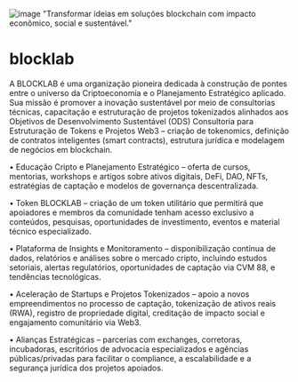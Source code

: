 ![image](https://github.com/user-attachments/assets/89cf0225-277e-4e55-8e6e-a210ccb4ac02)
"Transformar ideias em soluções blockchain com impacto econômico, social e sustentável."

# blocklab
A BLOCKLAB é uma organização pioneira dedicada à construção de pontes entre o universo da Criptoeconomia e o Planejamento Estratégico aplicado. Sua missão é promover a inovação sustentável por meio de consultorias técnicas, capacitação e estruturação de projetos tokenizados alinhados aos Objetivos de Desenvolvimento Sustentável (ODS)
Consultoria para Estruturação de Tokens e Projetos Web3 – criação de tokenomics, definição de contratos inteligentes (smart contracts), estrutura jurídica e modelagem de negócios em blockchain.

• Educação Cripto e Planejamento Estratégico – oferta de cursos, mentorias, workshops e artigos sobre ativos digitais, DeFi, DAO, NFTs, estratégias de captação e modelos de governança descentralizada.

• Token BLOCKLAB – criação de um token utilitário que permitirá que apoiadores e membros da comunidade tenham acesso exclusivo a conteúdos, pesquisas, oportunidades de investimento, eventos e material técnico especializado.

• Plataforma de Insights e Monitoramento – disponibilização contínua de dados, relatórios e análises sobre o mercado cripto, incluindo estudos setoriais, alertas regulatórios, oportunidades de captação via CVM 88, e tendências tecnológicas.

• Aceleração de Startups e Projetos Tokenizados – apoio a novos empreendimentos no processo de captação, tokenização de ativos reais (RWA), registro de propriedade digital, creditação de impacto social e engajamento comunitário via Web3.

• Alianças Estratégicas – parcerias com exchanges, corretoras, incubadoras, escritórios de advocacia especializados e agências públicas/privadas para facilitar o compliance, a escalabilidade e a segurança jurídica dos projetos apoiados.

